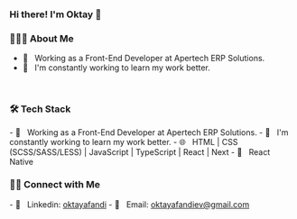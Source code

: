 ### Hi there! I'm Oktay 👋

<h3> 👨🏻‍💻 About Me </h3>

- 💼 &nbsp; Working as a Front-End Developer at Apertech ERP Solutions.
- 🌱 &nbsp; I'm constantly working to learn my work better.
  
<br/>

<h3> 🛠 Tech Stack </h3> 
- 💼 &nbsp; Working as a Front-End Developer at Apertech ERP Solutions.
- 🌱 &nbsp; I'm constantly working to learn my work better.
- 🌐 &nbsp; HTML | CSS (SCSS/SASS/LESS) | JavaScript | TypeScript | React | Next
- 📱 &nbsp; React Native

  
<br/>

<h3> 🤝🏻 Connect with Me </h3>
- 💬 &nbsp; Linkedin: <a href="https://www.linkedin.com/in/oktay-afandi-76365a209/">oktayafandi</a>
- 📩 &nbsp; Email: <a href="mailto:oktayafandiev@gmail.com">oktayafandiev@gmail.com</a>
